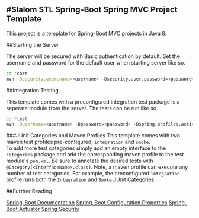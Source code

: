 #Slalom STL Spring-Boot Spring MVC Project Template
---

This project is a template for Spring-Boot MVC projects in Java 8.

##Starting the Server

The server will be secured with Basic authentication by default.
Set the username and password for the default user when starting
server like so.

```bash
cd *core
mvn -Dsecurity.user.name=<username> -Dsecurity.user.password=<password> spring-boot:run
```

##Integration Testing

This template comes with a preconfigured integration test package
is a seperate module from the server.  The tests can be run like so.

```Bash
cd *test
mvn -Dusername=<username> -Dpassword=<password> -Dspring.profiles.active=<profile> -P<maven profile> test
```

###JUnit Categories and Maven Profiles
This template comes with two maven test profiles pre-configured; `integration` and `smoke`.  
To add more test categories simply add an empty interface to the `categories` package and
add the corresponding maven profile to the test module's `pom.xml`. Be sure to annotate the
desired tests with `@Category(<InterfaceName>.class)`. Note, a maven profile
can execute any number of test categories. For example, the preconfigured `integration`
profile runs both the `Integration` and `Smoke` JUnit Categories.

##Further Reading

[Spring-Boot Documentation](https://docs.spring.io/spring-boot/docs/current/reference/htmlsingle/)
[Spring-Boot Configuration Properties](https://docs.spring.io/spring-boot/docs/current/reference/html/common-application-properties.html)
[Spring-Boot Actuator](https://docs.spring.io/spring-boot/docs/current-SNAPSHOT/reference/htmlsingle/)
[Spring Security](https://docs.spring.io/spring-boot/docs/current/reference/html/boot-features-security.html)

